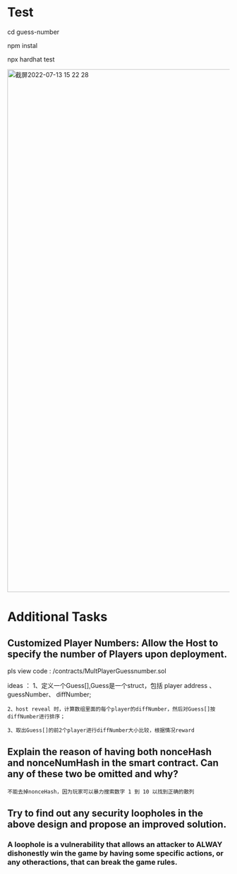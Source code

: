 # Test

cd guess-number

npm instal

npx hardhat test


<img width="1183" alt="截屏2022-07-13 15 22 28" src="https://user-images.githubusercontent.com/104058212/178675370-ab1e8707-41ba-4e24-a906-974a68103aad.png">


# Additional Tasks

## Customized Player Numbers: Allow the Host to specify the number of Players upon deployment.

 pls view code : /contracts/MultPlayerGuessnumber.sol

 ideas ： 
    1、定义一个Guess[],Guess是一个struct，包括 player address 、guessNumber、 diffNumber;  

    2、host reveal 时，计算数组里面的每个player的diffNumber，然后对Guess[]按diffNumber进行排序；  
    
    3、取出Guess[]的前2个player进行diffNumber大小比较，根据情况reward  

## Explain the reason of having both nonceHash and nonceNumHash in the smart contract. Can any of these two be omitted and why?
    不能去掉nonceHash，因为玩家可以暴力搜索数字 1 到 10 以找到正确的散列
## Try to find out any security loopholes in the above design and propose an improved solution.
        
### A loophole is a vulnerability that allows an attacker to ALWAY dishonestly win the game by having some specific actions, or any otheractions, that can break the game rules.